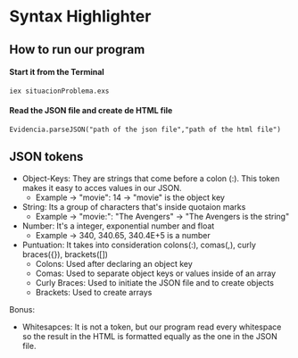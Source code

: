 # Syntax Highlighter

## How to run our program

#### Start it from the Terminal
```
iex situacionProblema.exs
```
#### Read the JSON file and create de HTML file
```
Evidencia.parseJSON("path of the json file","path of the html file")
```
## JSON tokens

- Object-Keys: They are strings that come before a colon (:). This token makes it easy to acces values in our JSON.
  - Example -> "movie": 14 -> "movie" is the object key
- String: Its a group of characters that's inside quotaion marks
  - Example -> "movie:": "The Avengers" -> "The Avengers is the string"
- Number: It's a integer, exponential number and float
  - Example -> 340, 340.65, 340.4E+5 is a number
- Puntuation: It takes into consideration colons(:), comas(,), curly braces({}), brackets([])
  - Colons: Used after declaring an object key
  - Comas: Used to separate object keys or values inside of an array
  - Curly Braces: Used to initiate the JSON file and to create objects
  - Brackets: Used to create arrays

Bonus:
- Whitesapces: It is not a token, but our program read every whitespace so the result in the HTML is formatted equally as the one in the JSON file.
